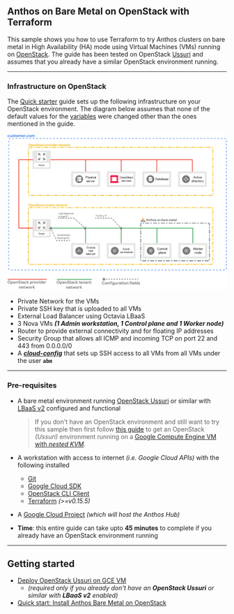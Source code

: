 ## Anthos on Bare Metal on OpenStack with Terraform

This sample shows you how to use Terraform to try Anthos clusters on bare
metal in High Availability (HA) mode using Virtual Machines (VMs) running on
[OpenStack](https://www.openstack.org/). The guide has been tested on OpenStack
[Ussuri](https://releases.openstack.org/ussuri/index.html) and assumes that you
already have a similar OpenStack environment running.

---
### Infrastructure on OpenStack

The [Quick starter](docs/quickstart.md) guide sets up the following
infrastructure on your OpenStack environment. The diagram below assumes that
none of the default values for the [variables](variables.tf) were changed other
than the ones mentioned in the guide.
<p align="center">
  <img src="docs/images/openstack-setup.png" width="700">
</p>

- Private Network for the VMs
- Private SSH key that is uploaded to all VMs
- External Load Balancer using Octavia LBaaS
- 3 Nova VMs ***(1 Admin workstation, 1 Control plane and 1 Worker node)***
- Router to provide external connectivity and for floating IP addresses
- Security Group that allows all ICMP and incoming TCP on port 22 and 443 from 0.0.0.0/0
- A [***cloud-config***](resources/cloud-config.yaml) that sets up SSH access to all VMs from all VMs under the user **`abm`**

---

### Pre-requisites
- A bare metal environment running [OpenStack Ussuri](https://releases.openstack.org/ussuri/index.html)
  or similar with [LBaaS v2](https://docs.openstack.org/mitaka/networking-guide/config-lbaas.html)
  configured and functional
  > If you don't have an OpenStack environment and still want to try this sample
    then first follow [this guide](/anthos-bm-openstack-terraform/docs/install_openstack_on_gce.md)
    to get an OpenStack _(Ussuri)_ environment running on a [Google Compute Engine VM with _nested KVM_](https://cloud.google.com/compute/docs/instances/nested-virtualization/overview).

- A workstation with access to internet _(i.e. Google Cloud APIs)_ with the
  following installed
  - [Git](https://www.atlassian.com/git/tutorials/install-git)
  - [Google Cloud SDK](https://cloud.google.com/sdk/docs/install)
  - [OpenStack CLI Client](https://docs.openstack.org/newton/user-guide/common/cli-install-openstack-command-line-clients.html)
  - [Terraform](https://learn.hashicorp.com/tutorials/terraform/install-cli) _(>=v0.15.5)_

- A [Google Cloud Project](https://console.cloud.google.com/cloud-resource-manager) _(which will host the Anthos Hub)_
- **Time**: this entire guide can take upto **45 minutes** to complete if you already have an OpenStack environment running

---
## Getting started

- [Deploy OpenStack Ussuri on GCE VM](/anthos-bm-openstack-terraform/docs/install_openstack_on_gce.md)
  - _(required only if you already don't have an **OpenStack Ussuri** or similar with **LBaaS v2** enabled)_
- [Quick start: Install Anthos Bare Metal on OpenStack](docs/quickstart.md)
